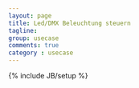 ```yaml
---
layout: page
title: Led/DMX Beleuchtung steuern
tagline: 
group: usecase
comments: true
category : usecase
---
```

{% include JB/setup %}
